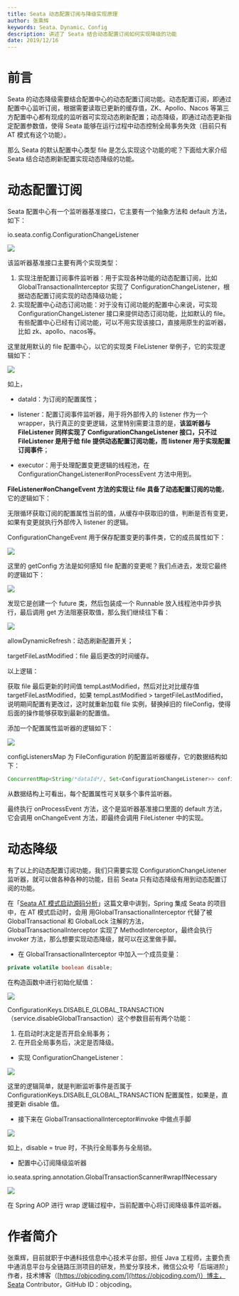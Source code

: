```yaml
---
title: Seata 动态配置订阅与降级实现原理
author: 张乘辉
keywords: Seata、Dynamic、Config
description: 讲述了 Seata 结合动态配置订阅如何实现降级的功能
date: 2019/12/16
---
```



# 前言
Seata 的动态降级需要结合配置中心的动态配置订阅功能。动态配置订阅，即通过配置中心监听订阅，根据需要读取已更新的缓存值，ZK、Apollo、Nacos 等第三方配置中心都有现成的监听器可实现动态刷新配置；动态降级，即通过动态更新指定配置参数值，使得 Seata 能够在运行过程中动态控制全局事务失效（目前只有 AT 模式有这个功能）。

那么 Seata 的默认配置中心类型 file 是怎么实现这个功能的呢？下面给大家介绍 Seata 结合动态刷新配置实现动态降级的功能。

# 动态配置订阅

Seata 配置中心有一个监听器基准接口，它主要有一个抽象方法和 default 方法，如下：

io.seata.config.ConfigurationChangeListener

![](https://raw.githubusercontent.com/objcoding/md-picture/master/img/20191215145944.png)

该监听器基准接口主要有两个实现类型：

1. 实现注册配置订阅事件监听器：用于实现各种功能的动态配置订阅，比如 GlobalTransactionalInterceptor 实现了 ConfigurationChangeListener，根据动态配置订阅实现的动态降级功能；
2. 实现配置中心动态订阅功能：对于没有订阅功能的配置中心来说，可实现 ConfigurationChangeListener 接口来提供动态订阅功能，比如默认的 file。有些配置中心已经有订阅功能，可以不用实现该接口，直接用原生的监听器，比如 zk、apollo、nacos等。

这里就用默认的 file 配置中心，以它的实现类 FileListener 举例子，它的实现逻辑如下：

![](https://raw.githubusercontent.com/objcoding/md-picture/master/img/20191215151642.png)

如上，

- dataId：为订阅的配置属性；

- listener：配置订阅事件监听器，用于将外部传入的 listener 作为一个 wrapper，执行真正的变更逻辑，这里特别需要注意的是，**该监听器与 FileListener 同样实现了 ConfigurationChangeListener 接口，只不过 FileListener 是用于给 file 提供动态配置订阅功能，而 listener 用于实现配置订阅事件**；

- executor：用于处理配置变更逻辑的线程池，在 ConfigurationChangeListener#onProcessEvent 方法中用到。

**FileListener#onChangeEvent 方法的实现让 file 具备了动态配置订阅的功能**，它的逻辑如下：

无限循环获取订阅的配置属性当前的值，从缓存中获取旧的值，判断是否有变更，如果有变更就执行外部传入 listener 的逻辑。

ConfigurationChangeEvent 用于保存配置变更的事件类，它的成员属性如下：

![](https://raw.githubusercontent.com/objcoding/md-picture/master/img/20191215175232.png)



这里的 getConfig 方法是如何感知 file 配置的变更呢？我们点进去，发现它最终的逻辑如下：

![](https://raw.githubusercontent.com/objcoding/md-picture/master/img/20191215162713.png)

发现它是创建一个 future 类，然后包装成一个 Runnable 放入线程池中异步执行，最后调用 get 方法阻塞获取值，那么我们继续往下看：

![](https://raw.githubusercontent.com/objcoding/md-picture/master/img/20191215170908.png)

allowDynamicRefresh：动态刷新配置开关；

targetFileLastModified：file 最后更改的时间缓存。

以上逻辑：

获取 file 最后更新的时间值 tempLastModified，然后对比对比缓存值 targetFileLastModified，如果 tempLastModified > targetFileLastModified，说明期间配置有更改过，这时就重新加载 file 实例，替换掉旧的 fileConfig，使得后面的操作能够获取到最新的配置值。

添加一个配置属性监听器的逻辑如下：

![](https://raw.githubusercontent.com/objcoding/md-picture/master/img/20191215161103.png)

configListenersMap 为 FileConfiguration 的配置监听器缓存，它的数据结构如下：

```java
ConcurrentMap<String/*dataId*/, Set<ConfigurationChangeListener>> configListenersMap
```

从数据结构上可看出，每个配置属性可关联多个事件监听器。

最终执行 onProcessEvent 方法，这个是监听器基准接口里面的 default 方法，它会调用 onChangeEvent 方法，即最终会调用 FileListener 中的实现。



# 动态降级

有了以上的动态配置订阅功能，我们只需要实现 ConfigurationChangeListener 监听器，就可以做各种各种的功能，目前 Seata 只有动态降级有用到动态配置订阅的功能。

在「[Seata AT 模式启动源码分析](https://mp.weixin.qq.com/s/n9MHk47zSsFQmV-gBq_P1A)」这篇文章中讲到，Spring 集成 Seata 的项目中，在 AT 模式启动时，会用 用GlobalTransactionalInterceptor 代替了被 GlobalTransactional 和 GlobalLock 注解的方法，GlobalTransactionalInterceptor 实现了 MethodInterceptor，最终会执行 invoker 方法，那么想要实现动态降级，就可以在这里做手脚。

- 在 GlobalTransactionalInterceptor 中加入一个成员变量：

```java
private volatile boolean disable; 
```

在构造函数中进行初始化赋值：

![](https://raw.githubusercontent.com/objcoding/md-picture/master/img/20191215173221.png)

ConfigurationKeys.DISABLE_GLOBAL_TRANSACTION（service.disableGlobalTransaction）这个参数目前有两个功能：

1. 在启动时决定是否开启全局事务；
2. 在开启全局事务后，决定是否降级。

- 实现 ConfigurationChangeListener：

![](https://raw.githubusercontent.com/objcoding/md-picture/master/img/20191215173358.png)

这里的逻辑简单，就是判断监听事件是否属于 ConfigurationKeys.DISABLE_GLOBAL_TRANSACTION 配置属性，如果是，直接更新 disable 值。

- 接下来在 GlobalTransactionalInterceptor#invoke 中做点手脚

![](https://raw.githubusercontent.com/objcoding/md-picture/master/img/20191215174155.png)

如上，disable = true 时，不执行全局事务与全局锁。

- 配置中心订阅降级监听器

io.seata.spring.annotation.GlobalTransactionScanner#wrapIfNecessary

![](https://raw.githubusercontent.com/objcoding/md-picture/master/img/20191215174409.png)

在 Spring AOP 进行 wrap 逻辑过程中，当前配置中心将订阅降级事件监听器。

# 作者简介

张乘辉，目前就职于中通科技信息中心技术平台部，担任 Java 工程师，主要负责中通消息平台与全链路压测项目的研发，热爱分享技术，微信公众号「后端进阶」作者，技术博客（[https://objcoding.com/](https://objcoding.com/)）博主，Seata Contributor，GitHub ID：objcoding。